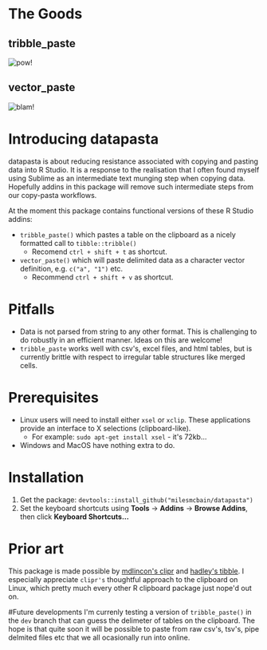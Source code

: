 # The Goods 
## tribble_paste
![pow!](https://raw.githubusercontent.com/milesmcbain/datapasta/master/inst/media/tribble_paste.gif)

## vector_paste 
![blam!](https://raw.githubusercontent.com/milesmcbain/datapasta/master/inst/media/vector_paste.gif)


# Introducing datapasta

datapasta is about reducing resistance associated with copying and pasting data into R Studio. It is a response to the realisation that I often found myself using Sublime as an intermediate text munging step when copying data. Hopefully addins in this package will remove such intermediate steps from our copy-pasta workflows.  

At the moment this package contains functional versions of these R Studio addins:
* `tribble_paste()` which pastes a table on the clipboard as a nicely formatted call to `tibble::tribble()`
    - Recomend `ctrl + shift + t` as shortcut.
* `vector_paste()` which will paste delimited data as a character vector definition, e.g. `c("a", "1")` etc.
    - Recommend `ctrl + shift + v` as shortcut.

# Pitfalls

* Data is not parsed from string to any other format. This is challenging to do robustly in an efficient manner. Ideas on this are welcome!
* `tribble_paste` works well with csv's, excel files, and html tables, but is currently brittle with respect to irregular table structures like merged cells. 

# Prerequisites
* Linux users will need to install either `xsel` or `xclip`. These applications provide an interface to X selections (clipboard-like).
    - For example: `sudo apt-get install xsel` - it's 72kb...
* Windows and MacOS have nothing extra to do.


# Installation

1. Get the package: `devtools::install_github("milesmcbain/datapasta")`
2. Set the keyboard shortcuts using **Tools** -> **Addins** -> **Browse Addins**, then click **Keyboard Shortcuts...**

# Prior art

This package is made possible by [mdlincon's clipr](https://github.com/mdlincoln/clipr) and [hadley's tibble](https://github.com/hadley/tibble). I especially appreciate `clipr's` thoughtful approach to the clipboard on Linux, which pretty much every other R clipboard package just nope'd out on.

#Future developments
I'm currenly testing a version of `tribble_paste()` in the `dev` branch that can guess the delimeter of tables on the clipboard. The hope is that quite soon it will be possible to paste from raw csv's, tsv's, pipe delmited files etc that we all ocasionally run into online. 


